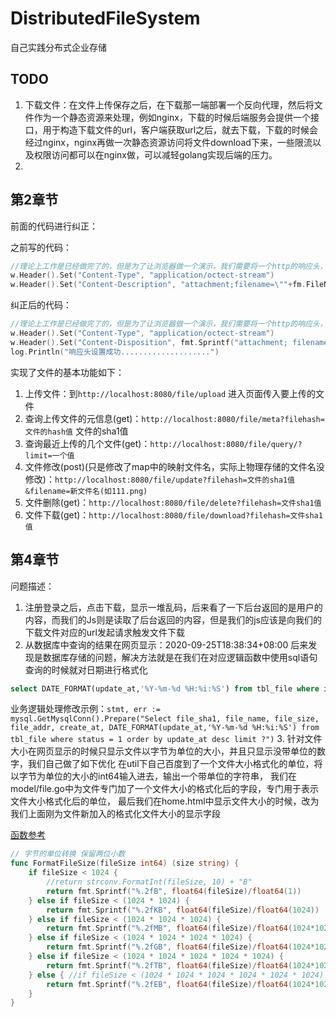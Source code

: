 # DistributedFileSystem
自己实践分布式企业存储


## TODO
1. 下载文件：在文件上传保存之后，在下载那一端部署一个反向代理，然后将文件作为一个静态资源来处理，例如nginx，下载的时候后端服务会提供一个接口，用于构造下载文件的url，客户端获取url之后，就去下载，下载的时候会经过nginx，nginx再做一次静态资源访问将文件download下来，一些限流以及权限访问都可以在nginx做，可以减轻golang实现后端的压力。
2. 


## 第2章节

前面的代码进行纠正：

之前写的代码：
```go
//理论上工作是已经做完了的，但是为了让浏览器做一个演示，我们需要将一个http的响应头，让浏览器识别出来就可以当成一个文件进行下载
w.Header().Set("Content-Type", "application/octect-stream")
w.Header().Set("Content-Description", "attachment;filename=\""+fm.FileName+"\"")
```


纠正后的代码：
```go
//理论上工作是已经做完了的，但是为了让浏览器做一个演示，我们需要将一个http的响应头，让浏览器识别出来就可以当成一个文件进行下载
w.Header().Set("Content-Type", "application/octect-stream")
w.Header().Set("Content-Disposition", fmt.Sprintf("attachment; filename=%s", fileMetaData.FileName))
log.Println("响应头设置成功....................")
```

实现了文件的基本功能如下：
1. 上传文件：到`http://localhost:8080/file/upload`    进入页面传入要上传的文件
2. 查询上传文件的元信息(get)：`http://localhost:8080/file/meta?filehash=文件的hash值` 文件的sha1值
3. 查询最近上传的几个文件(get)：`http://localhost:8080/file/query/?limit=一个值`
4. 文件修改(post)(只是修改了map中的映射文件名，实际上物理存储的文件名没修改)：`http://localhost:8080/file/update?filehash=文件的sha1值&filename=新文件名(如111.png)`
5. 文件删除(get)：`http://localhost:8080/file/delete?filehash=文件sha1值`
6. 文件下载(get)：`http://localhost:8080/file/download?filehash=文件sha1值`


## 第4章节
问题描述：
1. 注册登录之后，点击下载，显示一堆乱码，后来看了一下后台返回的是用户的内容，而我们的Js则是读取了后台返回的内容，但是我们的js应该是向我们的下载文件对应的url发起请求触发文件下载
2. 从数据库中查询的结果在网页显示：2020-09-25T18:38:34+08:00 后来发现是数据库存储的问题，解决方法就是在我们在对应逻辑函数中使用sql语句查询的时候就对日期进行格式化 
```sql
select DATE_FORMAT(update_at,'%Y-%m-%d %H:%i:%S') from tbl_file where id = 1
```
业务逻辑处理修改示例：`stmt, err := mysql.GetMysqlConn().Prepare("Select file_sha1, file_name, file_size, file_addr, create_at, DATE_FORMAT(update_at,'%Y-%m-%d %H:%i:%S') from tbl_file where status = 1 order by update_at desc limit ?")`
3. 针对文件大小在网页显示的时候只显示文件以字节为单位的大小，并且只显示没带单位的数字，我们自己做了如下优化
在util下自己百度到了一个文件大小格式化的单位，将以字节为单位的大小的int64输入进去，输出一个带单位的字符串，
我们在model/file.go中为文件专门加了一个文件大小的格式化后的字段，专门用于表示文件大小格式化后的单位，
最后我们在home.html中显示文件大小的时候，改为我们上面刚为文件新加入的格式化文件大小的显示字段

[函数参考](https://blog.csdn.net/gaoluhua/article/details/104591055)
```go
// 字节的单位转换 保留两位小数
func FormatFileSize(fileSize int64) (size string) {
	if fileSize < 1024 {
		//return strconv.FormatInt(fileSize, 10) + "B"
		return fmt.Sprintf("%.2fB", float64(fileSize)/float64(1))
	} else if fileSize < (1024 * 1024) {
		return fmt.Sprintf("%.2fKB", float64(fileSize)/float64(1024))
	} else if fileSize < (1024 * 1024 * 1024) {
		return fmt.Sprintf("%.2fMB", float64(fileSize)/float64(1024*1024))
	} else if fileSize < (1024 * 1024 * 1024 * 1024) {
		return fmt.Sprintf("%.2fGB", float64(fileSize)/float64(1024*1024*1024))
	} else if fileSize < (1024 * 1024 * 1024 * 1024 * 1024) {
		return fmt.Sprintf("%.2fTB", float64(fileSize)/float64(1024*1024*1024*1024))
	} else { //if fileSize < (1024 * 1024 * 1024 * 1024 * 1024 * 1024)
		return fmt.Sprintf("%.2fEB", float64(fileSize)/float64(1024*1024*1024*1024*1024))
	}
}
```